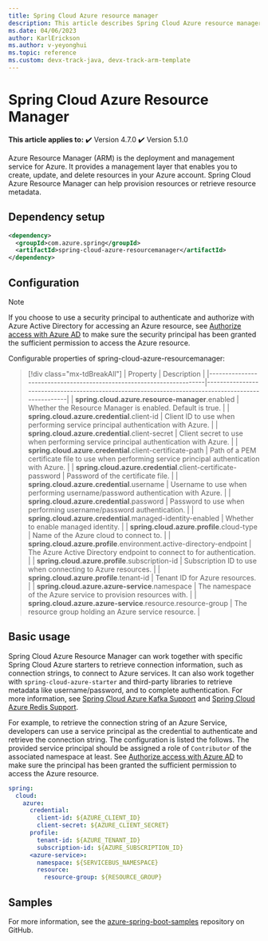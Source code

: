```yaml
---
title: Spring Cloud Azure resource manager
description: This article describes Spring Cloud Azure resource manager.
ms.date: 04/06/2023
author: KarlErickson
ms.author: v-yeyonghui
ms.topic: reference
ms.custom: devx-track-java, devx-track-arm-template
---
```


# Spring Cloud Azure Resource Manager

**This article applies to:** ✔️ Version 4.7.0 ✔️ Version 5.1.0

Azure Resource Manager (ARM) is the deployment and management service for Azure. It provides a management layer that enables you to create, update, and delete resources in your Azure account. Spring Cloud Azure Resource Manager can help provision resources or retrieve resource metadata.

## Dependency setup

```xml
<dependency>
  <groupId>com.azure.spring</groupId>
  <artifactId>spring-cloud-azure-resourcemanager</artifactId>
</dependency>
```

## Configuration

> [!NOTE]
> If you choose to use a security principal to authenticate and authorize with Azure Active Directory for accessing an Azure resource, see [Authorize access with Azure AD](authentication.md#authorize-access-with-azure-active-directory) to make sure the security principal has been granted the sufficient permission to access the Azure resource.

Configurable properties of spring-cloud-azure-resourcemanager:

> [!div class="mx-tdBreakAll"]
> | Property                                                             | Description                                                                                        |
> |----------------------------------------------------------------------|----------------------------------------------------------------------------------------------------|
> | **spring.cloud.azure.resource-manager**.enabled                      | Whether the Resource Manager is enabled. Default is true.                                          |
> | **spring.cloud.azure.credential**.client-id                          | Client ID to use when performing service principal authentication with Azure.                      |
> | **spring.cloud.azure.credential**.client-secret                      | Client secret to use when performing service principal authentication with Azure.                  |
> | **spring.cloud.azure.credential**.client-certificate-path            | Path of a PEM certificate file to use when performing service principal authentication with Azure. |
> | **spring.cloud.azure.credential**.client-certificate-password        | Password of the certificate file.                                                                  |
> | **spring.cloud.azure.credential**.username                           | Username to use when performing username/password authentication with Azure.                       |
> | **spring.cloud.azure.credential**.password                           | Password to use when performing username/password authentication.                                  |
> | **spring.cloud.azure.credential**.managed-identity-enabled           | Whether to enable managed identity.                                                                |
> | **spring.cloud.azure.profile**.cloud-type                            | Name of the Azure cloud to connect to.                                                             |
> | **spring.cloud.azure.profile**.environment.active-directory-endpoint | The Azure Active Directory endpoint to connect to for authentication.                              |
> | **spring.cloud.azure.profile**.subscription-id                       | Subscription ID to use when connecting to Azure resources.                                         |
> | **spring.cloud.azure.profile**.tenant-id                             | Tenant ID for Azure resources.                                                                     |
> | **spring.cloud.azure.azure-service**.namespace                   | The namespace of the Azure service to provision resources with.                                    |
> | **spring.cloud.azure.azure-service**.resource.resource-group     | The resource group holding an Azure service resource.                                              |

## Basic usage

Spring Cloud Azure Resource Manager can work together with specific Spring Cloud Azure starters to retrieve connection information, such as connection strings, to connect to Azure services. It can also work together with `spring-cloud-azure-starter` and third-party libraries to retrieve metadata like username/password, and to complete authentication. For more information, see [Spring Cloud Azure Kafka Support](kafka-support.md) and [Spring Cloud Azure Redis Support](redis-support.md).

For example, to retrieve the connection string of an Azure Service, developers can use a service principal as the credential to authenticate and retrieve the connection string. The configuration is listed the follows. The provided service principal should
be assigned a role of `Contributor` of the associated namespace at least. See [Authorize access with Azure AD](authentication.md#authorize-access-with-azure-active-directory) to make sure the principal has been granted the sufficient permission to access the Azure resource.

```yaml
spring:
  cloud:
    azure:
      credential:
        client-id: ${AZURE_CLIENT_ID}
        client-secret: ${AZURE_CLIENT_SECRET}
      profile:
        tenant-id: ${AZURE_TENANT_ID}
        subscription-id: ${AZURE_SUBSCRIPTION_ID}
      <azure-service>:
        namespace: ${SERVICEBUS_NAMESPACE}
        resource:
          resource-group: ${RESOURCE_GROUP}
```

## Samples

For more information, see the [azure-spring-boot-samples](https://github.com/Azure-Samples/azure-spring-boot-samples/tree/main) repository on GitHub.
